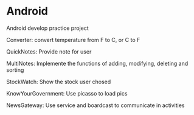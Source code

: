 # Android
Android develop practice project

Converter:
convert temperature from F to C, or C to F

QuickNotes:
Provide note for user

MultiNotes:
Implemente the functions of adding, modifying, deleting and sorting

StockWatch:
Show the stock user chosed

KnowYourGovernment:
Use picasso to load pics

NewsGateway:
Use service and boardcast to communicate in activities